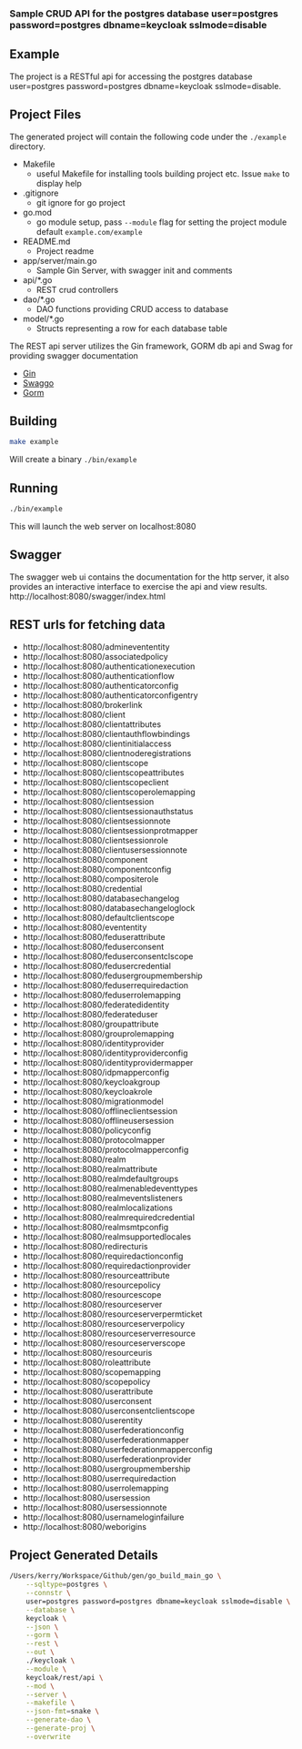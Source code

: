 [comment]: <> (This is a generated file please edit source in ./templates)
[comment]: <> (All modification will be lost, you have been warned)
[comment]: <> ()
### Sample CRUD API for the postgres database user=postgres password=postgres dbname=keycloak sslmode=disable

## Example
The project is a RESTful api for accessing the postgres database user=postgres password=postgres dbname=keycloak sslmode=disable.

## Project Files
The generated project will contain the following code under the `./example` directory.
* Makefile
  * useful Makefile for installing tools building project etc. Issue `make` to display help
* .gitignore
  * git ignore for go project
* go.mod
  * go module setup, pass `--module` flag for setting the project module default `example.com/example`
* README.md
  * Project readme
* app/server/main.go
  * Sample Gin Server, with swagger init and comments
* api/*.go
  * REST crud controllers
* dao/*.go
  * DAO functions providing CRUD access to database
* model/*.go
  * Structs representing a row for each database table

The REST api server utilizes the Gin framework, GORM db api and Swag for providing swagger documentation
* [Gin](https://github.com/gin-gonic/gin)
* [Swaggo](https://github.com/swaggo/swag)
* [Gorm](https://github.com/jinzhu/gorm)

## Building
```.bash
make example
```
Will create a binary `./bin/example`

## Running
```.bash
./bin/example
```
This will launch the web server on localhost:8080

## Swagger
The swagger web ui contains the documentation for the http server, it also provides an interactive interface to exercise the api and view results.
http://localhost:8080/swagger/index.html

## REST urls for fetching data


* http://localhost:8080/adminevententity
* http://localhost:8080/associatedpolicy
* http://localhost:8080/authenticationexecution
* http://localhost:8080/authenticationflow
* http://localhost:8080/authenticatorconfig
* http://localhost:8080/authenticatorconfigentry
* http://localhost:8080/brokerlink
* http://localhost:8080/client
* http://localhost:8080/clientattributes
* http://localhost:8080/clientauthflowbindings
* http://localhost:8080/clientinitialaccess
* http://localhost:8080/clientnoderegistrations
* http://localhost:8080/clientscope
* http://localhost:8080/clientscopeattributes
* http://localhost:8080/clientscopeclient
* http://localhost:8080/clientscoperolemapping
* http://localhost:8080/clientsession
* http://localhost:8080/clientsessionauthstatus
* http://localhost:8080/clientsessionnote
* http://localhost:8080/clientsessionprotmapper
* http://localhost:8080/clientsessionrole
* http://localhost:8080/clientusersessionnote
* http://localhost:8080/component
* http://localhost:8080/componentconfig
* http://localhost:8080/compositerole
* http://localhost:8080/credential
* http://localhost:8080/databasechangelog
* http://localhost:8080/databasechangeloglock
* http://localhost:8080/defaultclientscope
* http://localhost:8080/evententity
* http://localhost:8080/feduserattribute
* http://localhost:8080/feduserconsent
* http://localhost:8080/feduserconsentclscope
* http://localhost:8080/fedusercredential
* http://localhost:8080/fedusergroupmembership
* http://localhost:8080/feduserrequiredaction
* http://localhost:8080/feduserrolemapping
* http://localhost:8080/federatedidentity
* http://localhost:8080/federateduser
* http://localhost:8080/groupattribute
* http://localhost:8080/grouprolemapping
* http://localhost:8080/identityprovider
* http://localhost:8080/identityproviderconfig
* http://localhost:8080/identityprovidermapper
* http://localhost:8080/idpmapperconfig
* http://localhost:8080/keycloakgroup
* http://localhost:8080/keycloakrole
* http://localhost:8080/migrationmodel
* http://localhost:8080/offlineclientsession
* http://localhost:8080/offlineusersession
* http://localhost:8080/policyconfig
* http://localhost:8080/protocolmapper
* http://localhost:8080/protocolmapperconfig
* http://localhost:8080/realm
* http://localhost:8080/realmattribute
* http://localhost:8080/realmdefaultgroups
* http://localhost:8080/realmenabledeventtypes
* http://localhost:8080/realmeventslisteners
* http://localhost:8080/realmlocalizations
* http://localhost:8080/realmrequiredcredential
* http://localhost:8080/realmsmtpconfig
* http://localhost:8080/realmsupportedlocales
* http://localhost:8080/redirecturis
* http://localhost:8080/requiredactionconfig
* http://localhost:8080/requiredactionprovider
* http://localhost:8080/resourceattribute
* http://localhost:8080/resourcepolicy
* http://localhost:8080/resourcescope
* http://localhost:8080/resourceserver
* http://localhost:8080/resourceserverpermticket
* http://localhost:8080/resourceserverpolicy
* http://localhost:8080/resourceserverresource
* http://localhost:8080/resourceserverscope
* http://localhost:8080/resourceuris
* http://localhost:8080/roleattribute
* http://localhost:8080/scopemapping
* http://localhost:8080/scopepolicy
* http://localhost:8080/userattribute
* http://localhost:8080/userconsent
* http://localhost:8080/userconsentclientscope
* http://localhost:8080/userentity
* http://localhost:8080/userfederationconfig
* http://localhost:8080/userfederationmapper
* http://localhost:8080/userfederationmapperconfig
* http://localhost:8080/userfederationprovider
* http://localhost:8080/usergroupmembership
* http://localhost:8080/userrequiredaction
* http://localhost:8080/userrolemapping
* http://localhost:8080/usersession
* http://localhost:8080/usersessionnote
* http://localhost:8080/usernameloginfailure
* http://localhost:8080/weborigins

## Project Generated Details
```.bash
/Users/kerry/Workspace/Github/gen/go_build_main_go \
    --sqltype=postgres \
    --connstr \
    user=postgres password=postgres dbname=keycloak sslmode=disable \
    --database \
    keycloak \
    --json \
    --gorm \
    --rest \
    --out \
    ./keycloak \
    --module \
    keycloak/rest/api \
    --mod \
    --server \
    --makefile \
    --json-fmt=snake \
    --generate-dao \
    --generate-proj \
    --overwrite
```











